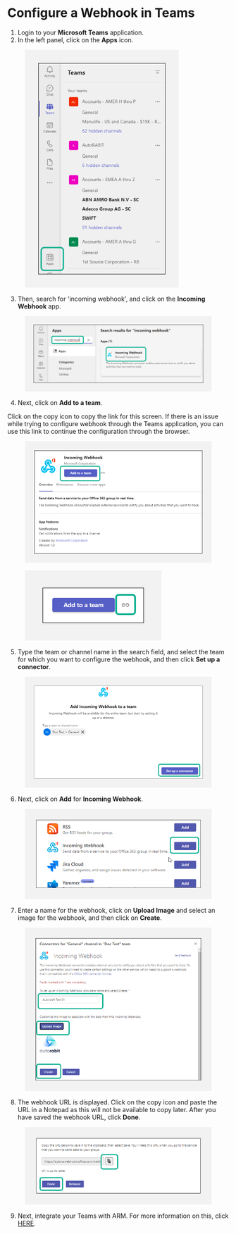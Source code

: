 # Configure a Webhook in Teams

1. Login to your **Microsoft Teams** application.
2. In the left panel, click on the **Apps** icon.

<figure><img src="../../../../../.gitbook/assets/image (1010).png" alt="" width="349"><figcaption></figcaption></figure>

3. Then, search for 'incoming webhook', and click on the **Incoming Webhook** app.

<figure><img src="../../../../../.gitbook/assets/image (1011).png" alt=""><figcaption></figcaption></figure>

4. Next, click on **Add to a team**.

Click on the copy icon to copy the link for this screen. If there is an issue while trying to configure webhook through the Teams application, you can use this link to continue the configuration through the browser.

<figure><img src="../../../../../.gitbook/assets/image (1012).png" alt="" width="563"><figcaption></figcaption></figure>

<figure><img src="../../../../../.gitbook/assets/image (1013).png" alt=""><figcaption></figcaption></figure>

5. Type the team or channel name in the search field, and select the team for which you want to configure the webhook, and then click **Set up a connector**.

<figure><img src="../../../../../.gitbook/assets/image (1014).png" alt="" width="563"><figcaption></figcaption></figure>

6. Next, click on **Add** for **Incoming Webhook**.

<figure><img src="../../../../../.gitbook/assets/image (1015).png" alt=""><figcaption></figcaption></figure>

7. Enter a name for the webhook, click on **Upload Image** and select an image for the webhook, and then click on **Create**.

<figure><img src="../../../../../.gitbook/assets/image (1016).png" alt="" width="530"><figcaption></figcaption></figure>

8. The webhook URL is displayed. Click on the copy icon and paste the URL in a Notepad as this will not be available to copy later. After you have saved the webhook URL, click **Done**.

<figure><img src="../../../../../.gitbook/assets/image (1017).png" alt=""><figcaption></figcaption></figure>

9. Next, integrate your Teams with ARM. For more information on this, click [HERE](configure-a-webhook-in-teams.md).
